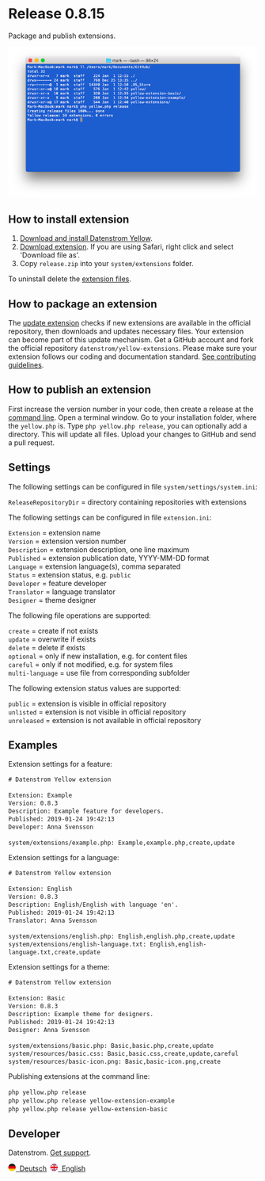 Release 0.8.15
==============
Package and publish extensions.

<p align="center"><img src="release-screenshot.png?raw=true" alt="Screenshot"></p>

## How to install extension

1. [Download and install Datenstrom Yellow](https://github.com/datenstrom/yellow/).
2. [Download extension](https://github.com/datenstrom/yellow-extensions/raw/master/zip/release.zip). If you are using Safari, right click and select 'Download file as'.
3. Copy `release.zip` into your `system/extensions` folder.

To uninstall delete the [extension files](extension.ini).

## How to package an extension

The [update extension](https://github.com/datenstrom/yellow-extensions/tree/master/features/update) checks if new extensions are available in the official repository, then downloads and updates necessary files. Your extension can become part of this update mechanism. Get a GitHub account and fork the official repository `datenstrom/yellow-extensions`. Please make sure your extension follows our coding and documentation standard. [See contributing guidelines](https://github.com/datenstrom/yellow-extensions/blob/master/CONTRIBUTING.md).

## How to publish an extension

First increase the version number in your code, then create a release at the [command line](https://github.com/datenstrom/yellow-extensions/tree/master/features/command). Open a terminal window. Go to your installation folder, where the `yellow.php` is. Type `php yellow.php release`, you can optionally add a directory. This will update all files. Upload your changes to GitHub and send a pull request.

## Settings

The following settings can be configured in file `system/settings/system.ini`:

`ReleaseRepositoryDir` = directory containing repositories with extensions   

The following settings can be configured in file `extension.ini`:

`Extension` = extension name  
`Version` = extension version number  
`Description` = extension description, one line maximum  
`Published` = extension publication date, YYYY-MM-DD format  
`Language` = extension language(s), comma separated  
`Status` = extension status, e.g. `public`  
`Developer` = feature developer  
`Translator` = language translator  
`Designer` = theme designer  

The following file operations are supported:

`create` = create if not exists  
`update` = overwrite if exists  
`delete` = delete if exists  
`optional` = only if new installation, e.g. for content files  
`careful` = only if not modified, e.g. for system files  
`multi-language` = use file from corresponding subfolder  

The following extension status values are supported:

`public` = extension is visible in official repository  
`unlisted` = extension is not visible in official repository  
`unreleased` = extension is not available in official repository  

## Examples

Extension settings for a feature:

~~~
# Datenstrom Yellow extension

Extension: Example
Version: 0.8.3
Description: Example feature for developers.
Published: 2019-01-24 19:42:13
Developer: Anna Svensson

system/extensions/example.php: Example,example.php,create,update
~~~

Extension settings for a language:

~~~
# Datenstrom Yellow extension

Extension: English
Version: 0.8.3
Description: English/English with language 'en'.
Published: 2019-01-24 19:42:13
Translator: Anna Svensson

system/extensions/english.php: English,english.php,create,update
system/extensions/english-language.txt: English,english-language.txt,create,update
~~~

Extension settings for a theme:

~~~
# Datenstrom Yellow extension

Extension: Basic
Version: 0.8.3
Description: Example theme for designers.
Published: 2019-01-24 19:42:13
Designer: Anna Svensson

system/extensions/basic.php: Basic,basic.php,create,update
system/resources/basic.css: Basic,basic.css,create,update,careful
system/resources/basic-icon.png: Basic,basic-icon.png,create
~~~

Publishing extensions at the command line:

`php yellow.php release`  
`php yellow.php release yellow-extension-example`  
`php yellow.php release yellow-extension-basic`  

## Developer

Datenstrom. [Get support](https://extensions.datenstrom.se/help/).

<p>
<a href="README-de.md"><img src="https://raw.githubusercontent.com/datenstrom/yellow-extensions/master/features/help/language-de.png" width="15" height="15" alt="Deutsch">&nbsp; Deutsch</a>&nbsp;
<a href="README.md"><img src="https://raw.githubusercontent.com/datenstrom/yellow-extensions/master/features/help/language-en.png" width="15" height="15" alt="English">&nbsp; English</a>&nbsp;
</p>
